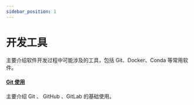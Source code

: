 ```yaml
---
sidebar_position: 1
---
```


# 开发工具

主要介绍软件开发过程中可能涉及的工具，包括 Git、Docker、Conda 等常用软件。

#### [Git 使用](./git/README.md)

主要介绍 Git 、 GitHub 、GitLab 的基础使用。
